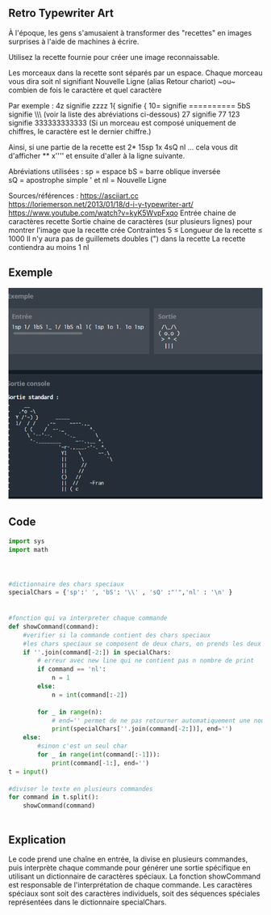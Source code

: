 ## Retro Typewriter Art


À l'époque, les gens s'amusaient à transformer des "recettes" en images surprises à l'aide de machines à écrire.

Utilisez la recette fournie pour créer une image reconnaissable.

Les morceaux dans la recette sont séparés par un espace. Chaque morceau vous dira soit nl signifiant Nouvelle Ligne (alias Retour chariot) ~ou~ combien de fois le caractère et quel caractère

Par exemple :
4z signifie zzzz
1{ signifie {
10= signifie ==========
5bS signifie \\\\\ (voir la liste des abréviations ci-dessous)
27 signifie 77
123 signifie 333333333333
(Si un morceau est composé uniquement de chiffres, le caractère est le dernier chiffre.)

Ainsi, si une partie de la recette est
2* 15sp 1x 4sQ nl
... cela vous dit d'afficher
**               x''''
et ensuite d'aller à la ligne suivante.


Abréviations utilisées :
sp = espace
bS = barre oblique inversée \
sQ = apostrophe simple '
et
nl = Nouvelle Ligne




Sources/références :
https://asciiart.cc
https://loriemerson.net/2013/01/18/d-i-y-typewriter-art/
https://www.youtube.com/watch?v=kyK5WvpFxqo
Entrée
chaine de caractères recette
Sortie
chaine de caractères (sur plusieurs lignes) pour montrer l'image que la recette crée
Contraintes
5 ≤ Longueur de la recette ≤ 1000
Il n'y aura pas de guillemets doubles (") dans la recette
La recette contiendra au moins 1 nl

## Exemple

![Local Image](./img/retroType.png)

## Code
```python
import sys
import math



#dictionnaire des chars speciaux
specialChars = {'sp':' ', 'bS': '\\' , 'sQ' :"'",'nl' : '\n' }


#fonction qui va interpreter chaque commande
def showCommand(command):
    #verifier si la commande contient des chars speciaux
    #les chars speciaux se composent de deux chars, on prends les deux derniers chars de la commande pour verifier
    if ''.join(command[-2:]) in specialChars:
        # erreur avec new line qui ne contient pas n nombre de print
        if command == 'nl':
            n = 1
        else:
            n = int(command[:-2])
            
        for _ in range(n):
            # end='' permet de ne pas retourner automatiquement une nouvelle ligne
            print(specialChars[''.join(command[-2:])], end='')
    else:
        #sinon c'est un seul char
        for _ in range(int(command[:-1])):
            print(command[-1:], end='')
t = input()

#diviser le texte en plusieurs commandes
for command in t.split():
    showCommand(command)



```

## Explication 

Le code prend une chaîne en entrée, la divise en plusieurs commandes, puis interprète chaque commande pour générer une sortie spécifique en utilisant un dictionnaire de caractères spéciaux. La fonction showCommand est responsable de l'interprétation de chaque commande. Les caractères spéciaux sont soit des caractères individuels, soit des séquences spéciales représentées dans le dictionnaire specialChars.



